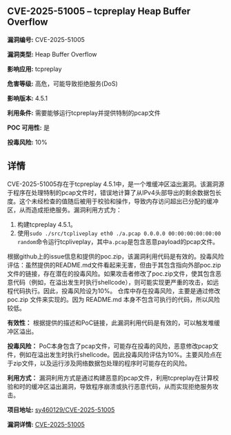 ## CVE-2025-51005 – tcpreplay Heap Buffer Overflow

**漏洞编号:** CVE-2025-51005

**漏洞类型:** Heap Buffer Overflow

**影响应用:** tcpreplay

**危害等级:** 高危，可能导致拒绝服务(DoS)

**影响版本:** 4.5.1

**利用条件:** 需要能够运行tcpreplay并提供特制的pcap文件

**POC 可用性:** 是

**投毒风险:** 10%

## 详情

CVE-2025-51005存在于tcpreplay 4.5.1中，是一个堆缓冲区溢出漏洞。该漏洞源于程序在处理特制的pcap文件时，错误地计算了从IPv4头部导出的剩余数据包长度。这个未经检查的值随后被用于校验和操作，导致内存访问超出已分配的缓冲区，从而造成拒绝服务。漏洞利用方式为：

1.  构建tcpreplay 4.5.1。
2.  使用`sudo ./src/tcpliveplay eth0 ./a.pcap 0.0.0.0 00:00:00:00:00:00 random`命令运行tcpliveplay，其中`a.pcap`是包含恶意payload的pcap文件。

根据github上的issue信息和提供的poc.zip，该漏洞利用代码是有效的。投毒风险评估：虽然提供的README.md文件看起来无害，但由于其包含指向外部poc.zip文件的链接，存在潜在的投毒风险。如果攻击者修改了poc.zip文件，使其包含恶意代码（例如，在溢出发生时执行shellcode），则可能实现更严重的攻击，如远程代码执行。因此，投毒风险设为10%。 仓库中存在投毒风险，主要是通过修改 poc.zip 文件来实现的。因为 README.md 本身不包含可执行的代码，所以风险较低。

**有效性：** 根据提供的描述和PoC链接，此漏洞利用代码是有效的，可以触发堆缓冲区溢出。

**投毒风险：** PoC本身包含了pcap文件，可能存在投毒的风险，恶意修改pcap文件，例如在溢出发生时执行shellcode。因此投毒风险评估为10%。主要风险点在于zip文件，以及运行涉及网络数据包处理的程序时可能存在的风险。

**利用方式：** 漏洞利用方式是通过构建恶意的pcap文件，利用tcpreplay在计算校验和时的缓冲区溢出漏洞，导致程序崩溃或执行恶意代码，从而实现拒绝服务攻击。

**项目地址:** [sy460129/CVE-2025-51005](https://github.com/sy460129/CVE-2025-51005)

**漏洞详情:** [CVE-2025-51005](https://nvd.nist.gov/vuln/detail/CVE-2025-51005)